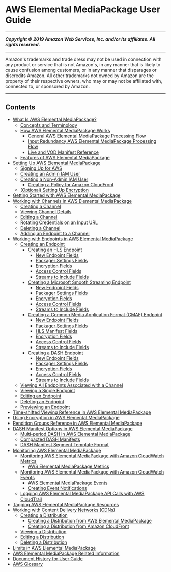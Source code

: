 # AWS Elemental MediaPackage User Guide

-----
*****Copyright &copy; 2019 Amazon Web Services, Inc. and/or its affiliates. All rights reserved.*****

-----
Amazon's trademarks and trade dress may not be used in 
     connection with any product or service that is not Amazon's, 
     in any manner that is likely to cause confusion among customers, 
     or in any manner that disparages or discredits Amazon. All other 
     trademarks not owned by Amazon are the property of their respective
     owners, who may or may not be affiliated with, connected to, or 
     sponsored by Amazon.

-----
## Contents
+ [What Is AWS Elemental MediaPackage?](what-is.md)
   + [Concepts and Terminology](what-is-terms.md)
   + [How AWS Elemental MediaPackage Works](what-is-flow.md)
      + [General AWS Elemental MediaPackage Processing Flow](what-is-flow-gen.md)
      + [Input Redundancy AWS Elemental MediaPackage Processing Flow](what-is-flow-ir.md)
      + [Live and VOD Manifest Reference](what-is-manifest.md)
   + [Features of AWS Elemental MediaPackage](what-is-features.md)
+ [Setting Up AWS Elemental MediaPackage](setting-up.md)
   + [Signing Up for AWS](setting-up-aws-sign-up.md)
   + [Creating an Admin IAM User](setting-up-create-iam-user.md)
   + [Creating a Non-Admin IAM User](setting-up-create-non-admin-iam.md)
      + [Creating a Policy for Amazon CloudFront](setting-up-create-non-admin-iam-cf.md)
   + [(Optional) Setting Up Encryption](set-up-encryption.md)
+ [Getting Started with AWS Elemental MediaPackage](getting-started.md)
+ [Working with Channels in AWS Elemental MediaPackage](channels.md)
   + [Creating a Channel](channels-create.md)
   + [Viewing Channel Details](channels-view.md)
   + [Editing a Channel](channels-edit.md)
   + [Rotating Credentials on an Input URL](channels-rotate-creds.md)
   + [Deleting a Channel](channels-delete.md)
   + [Adding an Endpoint to a Channel](channels-add-endpoint.md)
+ [Working with Endpoints in AWS Elemental MediaPackage](endpoints.md)
   + [Creating an Endpoint](endpoints-create.md)
      + [Creating an HLS Endpoint](endpoints-hls.md)
         + [New Endpoint Fields](endpoints-hls-new.md)
         + [Packager Settings Fields](endpoints-hls-packager.md)
         + [Encryption Fields](endpoints-hls-encryption.md)
         + [Access Control Fields](endpoints-hls-access-control.md)
         + [Streams to Include Fields](endpoints-hls-include-streams.md)
      + [Creating a Microsoft Smooth Streaming Endpoint](endpoints-smooth.md)
         + [New Endpoint Fields](endpoints-smooth-new.md)
         + [Packager Settings Fields](endpoints-smooth-packager.md)
         + [Encryption Fields](endpoints-smooth-encryption.md)
         + [Access Control Fields](endpoints-smooth-access-control.md)
         + [Streams to Include Fields](endpoints-smooth-include-streams.md)
      + [Creating a Common Media Application Format (CMAF) Endpoint](endpoints-cmaf.md)
         + [New Endpoint Fields](endpoints-cmaf-new.md)
         + [Packager Settings Fields](endpoints-cmaf-packager.md)
         + [HLS Manifest Fields](endpoints-cmaf-manifest.md)
         + [Encryption Fields](endpoints-cmaf-encryption.md)
         + [Access Control Fields](endpoints-cmaf-access-control.md)
         + [Streams to Include Fields](endpoints-cmaf-include-streams.md)
      + [Creating a DASH Endpoint](endpoints-dash.md)
         + [New Endpoint Fields](endpoints-dash-new.md)
         + [Packager Settings Fields](endpoints-dash-packager.md)
         + [Encryption Fields](endpoints-dash-encryption.md)
         + [Access Control Fields](endpoints-dash-access-control.md)
         + [Streams to Include Fields](endpoints-dash-include-streams.md)
   + [Viewing All Endpoints Associated with a Channel](endpoints-view-all.md)
   + [Viewing a Single Endpoint](endpoints-view-one.md)
   + [Editing an Endpoint](endpoints-edit.md)
   + [Deleting an Endpoint](endpoints-delete.md)
   + [Previewing an Endpoint](endpoints-preview.md)
+ [Time-shifted Viewing Reference in AWS Elemental MediaPackage](time-shifted.md)
+ [Using Encryption in AWS Elemental MediaPackage](using-encryption.md)
+ [Rendition Groups Reference in AWS Elemental MediaPackage](rendition-groups.md)
+ [DASH Manifest Options in AWS Elemental MediaPackage](dash-trtmts.md)
   + [Multi-period DASH in AWS Elemental MediaPackage](multi-period.md)
   + [Compacted DASH Manifests](compacted.md)
   + [DASH Manifest Segment Template Format](segtemp-format.md)
+ [Monitoring AWS Elemental MediaPackage](monitoring.md)
   + [Monitoring AWS Elemental MediaPackage with Amazon CloudWatch Metrics](monitoring-cloudwatch.md)
      + [AWS Elemental MediaPackage Metrics](metrics.md)
   + [Monitoring AWS Elemental MediaPackage with Amazon CloudWatch Events](monitoring-cloudwatch-events.md)
      + [AWS Elemental MediaPackage Events](cloudwatch-events-example.md)
      + [Creating Event Notifications](cloudwatch-events-notification.md)
   + [Logging AWS Elemental MediaPackage API Calls with AWS CloudTrail](logging-using-cloudtrail.md)
+ [Tagging AWS Elemental MediaPackage Resources](tagging.md)
+ [Working with Content Delivery Networks (CDNs)](cdns.md)
   + [Creating a Distribution](cdns-create.md)
      + [Creating a Distribution from AWS Elemental MediaPackage](cdns-create-mp.md)
      + [Creating a Distribution from Amazon CloudFront](cdns-create-cf.md)
   + [Viewing a Distribution](cdns-view.md)
   + [Editing a Distribution](cdns-edit.md)
   + [Deleting a Distribution](cdns-delete.md)
+ [Limits in AWS Elemental MediaPackage](limits.md)
+ [AWS Elemental MediaPackage Related Information](resources.md)
+ [Document History for User Guide](doc-history.md)
+ [AWS Glossary](glossary.md)